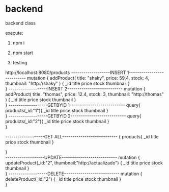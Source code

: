 # backend
backend class

execute:
1. npm i

2. npm start

3. testing

http://localhost:8080/products
-------------------INSERT 1---------------------------
mutation {
    addProduct(
        title: "shaky",
        price: 59.4,
        stock: 4,
        thumbnail: "http://shaky"
    )
    {
        _id
        title
        price
        stock
        thumbnail
    }   
}
-------------------INSERT 2---------------------------
mutation {
    addProduct(
        title: "thomas",
        price: 12.4,
        stock: 3,
        thumbnail: "http://thomas"
    )
    {
        _id
        title
        price
        stock
        thumbnail
    }   
}
-------------------GETBYID 1---------------------------
query{
    products(_id:"1"){
    _id
    title
    price
    stock
    thumbnail
    }  
} 
-------------------GETBYID 2---------------------------
query{
    products(_id:"2"){
    _id
    title
    price
    stock
    thumbnail
    }  
}  

-------------------GET ALL---------------------------
{
    products{
    _id
    title
    price
    stock
    thumbnail
    }
    
}  
-------------------UPDATE---------------------------
mutation {
    updateProduct(_id:"2", thumbnail:"http://actualizado")
    {
        _id
        title
        price
        stock
        thumbnail
    }   
}
-------------------DELETE---------------------------
mutation {
    deleteProduct(_id:"2")
    {
        _id
        title
        price
        stock
        thumbnail
    }   
}


